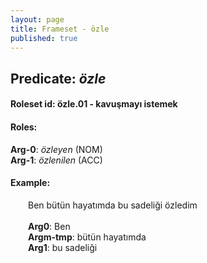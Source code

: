 ```yaml
---
layout: page
title: Frameset - özle
published: true
---
```

<h2>Predicate: <i>özle</i></h2>
<h4>Roleset id: özle.01 - kavuşmayı istemek<br>
<h4>Roles:</h4>
<b>Arg-0</b>: <i>özleyen</i>  (NOM) <br>
<b>Arg-1</b>: <i>özlenilen</i>  (ACC) <br>
<h4>Example:</h4>
&emsp;&emsp;Ben bütün hayatımda bu sadeliği özledim<br><br>
&emsp;&emsp;<b>Arg0</b>:  Ben<br>
&emsp;&emsp;<b>Argm-tmp</b>:  bütün hayatımda<br>
&emsp;&emsp;<b>Arg1</b>:  bu sadeliği<br>

